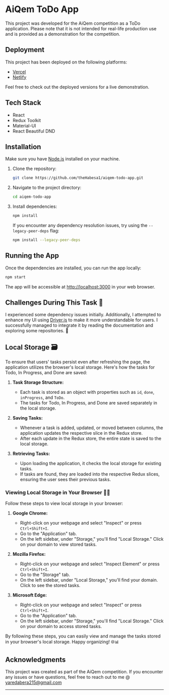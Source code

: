 
# AiQem ToDo App

This project was developed for the AiQem competition as a ToDo application. Please note that it is not intended for real-life production use and is provided as a demonstration for the competition.

## Deployment

This project has been deployed on the following platforms:

- [Vercel](https://ai-qem-compitition-zon2.vercel.app/)
- [Netlify](https://main--aiqemcomp-yaredabera.netlify.app/)

Feel free to check out the deployed versions for a live demonstration.

## Tech Stack

- React
- Redux Toolkit
- Material-UI
- React Beautiful DND

## Installation

Make sure you have [Node.js](https://nodejs.org/) installed on your machine.

1. Clone the repository:

   ```bash
   git clone https://github.com/theHabesa1/aiqem-todo-app.git
   ```

2. Navigate to the project directory:

   ```bash
   cd aiqem-todo-app
   ```

3. Install dependencies:

   ```bash
   npm install
   ```

   If you encounter any dependency resolution issues, try using the `--legacy-peer-deps` flag:

   ```bash
   npm install --legacy-peer-deps
   ```

## Running the App

Once the dependencies are installed, you can run the app locally:

```bash
npm start
```

The app will be accessible at [http://localhost:3000](http://localhost:3000) in your web browser.

## Challenges During This Task 🤔

I experienced some dependency issues initially. Additionally, I attempted to enhance my UI using [Driver.js](https://driverjs.com/) to make it more understandable for users. I successfully managed to integrate it by reading the documentation and exploring some repositories. 🚀

## Local Storage 🗃️

To ensure that users' tasks persist even after refreshing the page, the application utilizes the browser's local storage. Here's how the tasks for Todo, In Progress, and Done are saved:

1. **Task Storage Structure:**
   - Each task is stored as an object with properties such as `id`, `done`, `inProgress`, and `ToDo`.
   - The tasks for Todo, In Progress, and Done are saved separately in the local storage.

2. **Saving Tasks:**
   - Whenever a task is added, updated, or moved between columns, the application updates the respective slice in the Redux store.
   - After each update in the Redux store, the entire state is saved to the local storage.

3. **Retrieving Tasks:**
   - Upon loading the application, it checks the local storage for existing tasks.
   - If tasks are found, they are loaded into the respective Redux slices, ensuring the user sees their previous tasks.

### Viewing Local Storage in Your Browser 🕵️‍♂️

Follow these steps to view local storage in your browser:

1. **Google Chrome:**
   - Right-click on your webpage and select "Inspect" or press `Ctrl+Shift+I`.
   - Go to the "Application" tab.
   - On the left sidebar, under "Storage," you'll find "Local Storage." Click on your domain to view stored tasks.

2. **Mozilla Firefox:**
   - Right-click on your webpage and select "Inspect Element" or press `Ctrl+Shift+I`.
   - Go to the "Storage" tab.
   - On the left sidebar, under "Local Storage," you'll find your domain. Click to see the stored tasks.

3. **Microsoft Edge:**
   - Right-click on your webpage and select "Inspect" or press `Ctrl+Shift+I`.
   - Go to the "Application" tab.
   - On the left sidebar, under "Storage," you'll find "Local Storage." Click on your domain to access stored tasks.

By following these steps, you can easily view and manage the tasks stored in your browser's local storage. Happy organizing! 🌐📊

## Acknowledgments

This project was created as part of the AiQem competition. If you encounter any issues or have questions, feel free to reach out to me @ yaredabera215@gmail.com

---







